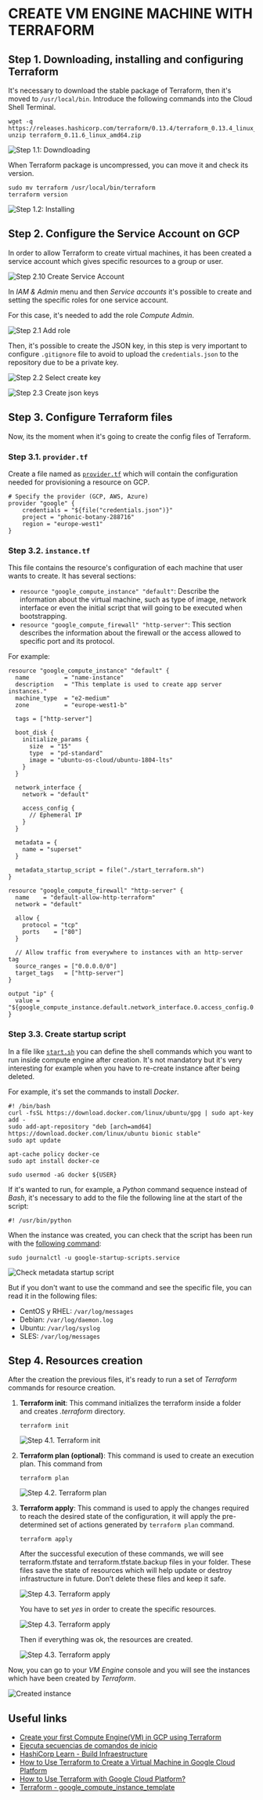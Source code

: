 # CREATE VM ENGINE MACHINE WITH TERRAFORM

## Step 1. Downloading, installing and configuring Terraform

It's necessary to download the stable package of Terraform, then it's moved to ```/usr/local/bin```. Introduce the following commands into the Cloud Shell Terminal.

```
wget -q https://releases.hashicorp.com/terraform/0.13.4/terraform_0.13.4_linux_amd64.zip
unzip terraform_0.11.6_linux_amd64.zip
```

![Step 1.1: Downdloading](docs/images/terraform/1.0-download-terraform.png)

When Terraform package is uncompressed, you can move it and check its version.

```
sudo mv terraform /usr/local/bin/terraform
terraform version
```
![Step 1.2: Installing](docs/images/terraform/1.1-installed-terraform.png)

## Step 2. Configure the Service Account on GCP

In order to allow Terraform to create virtual machines, it has been created a service account which gives specific resources to a group or user.

![Step 2.10 Create Service Account](docs/images/terraform/2.0-create-account-service.png)

In *IAM & Admin* menu and then *Service accounts* it's possible to create and setting the specific roles for one service account.

For this case, it's needed to add the role *Compute Admin*.

![Step 2.1 Add role](docs/images/terraform/2.1-set-permissions.png)

Then, it's possible to create the JSON key, in this step is very important to configure ```.gitignore``` file to avoid to upload the ```credentials.json``` to the repository due to be a private key.

![Step 2.2 Select create key](docs/images/terraform/2.2-select-create-key.png)

![Step 2.3 Create json keys](docs/images/terraform/2.3-create-json-key.png)

## Step 3. Configure Terraform files
Now, its the moment when it's going to create the config files of Terraform.

### Step 3.1. ```provider.tf```

Create a file named as [```provider.tf```](provider.tf) which will contain the configuration needed for provisioning a resource on GCP.

```
# Specify the provider (GCP, AWS, Azure)
provider "google" {
	credentials = "${file("credentials.json")}"
	project = "phonic-botany-288716"
	region = "europe-west1"
}
```

### Step 3.2. ```instance.tf```

This file contains the resource's configuration of each machine that user wants to create. It has several sections:
+ ```resource "google_compute_instance" "default"```: Describe the information about the virtual machine, such as type of image, network interface or even the initial script that will going to be executed when bootstrapping.
+ ```resource "google_compute_firewall" "http-server"```: This section describes the information about the firewall or the access allowed to specific port and its protocol.

For example:

```
resource "google_compute_instance" "default" {
  name         	= "name-instance"
  description	= "This template is used to create app server instances."
  machine_type 	= "e2-medium"
  zone         	= "europe-west1-b"

  tags = ["http-server"]

  boot_disk {
    initialize_params {
	  size 	= "15"
	  type 	= "pd-standard"
      image = "ubuntu-os-cloud/ubuntu-1804-lts"
    }
  }

  network_interface {
    network = "default"

    access_config {
      // Ephemeral IP
    }
  }

  metadata = {
    name = "superset"
  }

  metadata_startup_script = file("./start_terraform.sh")
}

resource "google_compute_firewall" "http-server" {
  name    = "default-allow-http-terraform"
  network = "default"

  allow {
    protocol = "tcp"
    ports    = ["80"]
  }

  // Allow traffic from everywhere to instances with an http-server tag
  source_ranges = ["0.0.0.0/0"]
  target_tags   = ["http-server"]
}

output "ip" {
  value = "${google_compute_instance.default.network_interface.0.access_config.0.nat_ip}"
}
```

### Step 3.3. Create startup script

In a file like [```start.sh```](start_terraform.sh) you can define the shell commands which you want to run inside compute engine after creation. It's not mandatory but it's very interesting for example when you have to re-create instance after being deleted.

For example, it's set the commands to install *Docker*.

```
#! /bin/bash
curl -fsSL https://download.docker.com/linux/ubuntu/gpg | sudo apt-key add -
sudo add-apt-repository "deb [arch=amd64] https://download.docker.com/linux/ubuntu bionic stable"
sudo apt update

apt-cache policy docker-ce
sudo apt install docker-ce

sudo usermod -aG docker ${USER}
```

If it's wanted to run, for example, a *Python* command sequence instead of *Bash*, it's necessary to add to the file the following line at the start of the script: 

```
#! /usr/bin/python
```

When the instance was created, you can check that the script has been run with the [following command](https://cloud.google.com/compute/docs/startupscript#viewing_startup_script_logs):

```
sudo journalctl -u google-startup-scripts.service
```

![Check metadata startup script](docs/images/terraform/5-check-metadata-startup-script.png)

But if you don't want to use the command and see the specific file, you can read it in the following files:
 + CentOS y RHEL: ```/var/log/messages```
 + Debian: ```/var/log/daemon.log```
 + Ubuntu: ```/var/log/syslog```
 + SLES: ```/var/log/messages```

## Step 4. Resources creation

After the creation the previous files, it's ready to run a set of *Terraform* commands for resource creation.

 1. **Terraform init**: This command initializes the terraform inside a folder and creates *.terraform* directory.
 
	```
	terraform init
	```
	
	![Step 4.1. Terraform init](docs/images/terraform/3.0-terraform-init.png)

 2. **Terraform plan (optional)**: This command is used to create an execution plan. This command from 

	```
	terraform plan
	```

	![Step 4.2. Terraform plan](docs/images/terraform/3.1-terraform-plan.png)

3. **Terraform apply**: This command is used to apply the changes required to reach the desired state of the configuration, it will apply the pre-determined set of actions generated by ```terraform plan``` command.

	```
	terraform apply
	```	

	After the successful execution of these commands, we will see terraform.tfstate and terraform.tfstate.backup files in your folder. These files save the state of resources which will help update or destroy infrastructure in future. Don’t delete these files and keep it safe.

	![Step 4.3. Terraform apply](docs/images/terraform/3.2.1-terraform-apply.png)

	You have to set *yes* in order to create the specific resources.

	![Step 4.3. Terraform apply](docs/images/terraform/3.2.2-terraform-apply.png)

	Then if everything was ok, the resources are created.

	![Step 4.3. Terraform apply](docs/images/terraform/3.2.3-terraform-apply.png)

Now, you can go to your *VM Engine* console and you will see the instances which have been created by *Terraform*.

![Created instance](docs/images/terraform/4-machine-created.png)

## Useful links
+ [Create your first Compute Engine(VM) in GCP using Terraform](https://medium.com/hacker-soon/create-your-first-compute-engine-vm-in-gcp-using-terraform-3bc82f49b308)
+ [Ejecuta secuencias de comandos de inicio](https://cloud.google.com/compute/docs/startupscript#rerunthescript)
+ [HashiCorp Learn - Build Infraestructure](https://learn.hashicorp.com/tutorials/terraform/google-cloud-platform-build?in=terraform/gcp-get-started)
+ [How to Use Terraform to Create a Virtual Machine in Google Cloud Platform](https://blog.avenuecode.com/how-to-use-terraform-to-create-a-virtual-machine-in-google-cloud-platform)
+ [How to Use Terraform with Google Cloud Platform?](https://linuxhint.com/terraform_google_cloud_platform/)
+ [Terraform - google_compute_instance_template](https://www.terraform.io/docs/providers/google/r/compute_instance_template.html)